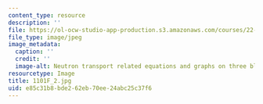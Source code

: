 ```yaml
---
content_type: resource
description: ''
file: https://ol-ocw-studio-app-production.s3.amazonaws.com/courses/22-01-introduction-to-nuclear-engineering-and-ionizing-radiation-fall-2016/e85c31b8bde262eb70ee24abc25c37f6_1101F_2.jpg
file_type: image/jpeg
image_metadata:
  caption: ''
  credit: ''
  image-alt: Neutron transport related equations and graphs on three blackboards.
resourcetype: Image
title: 1101F_2.jpg
uid: e85c31b8-bde2-62eb-70ee-24abc25c37f6
---
```

